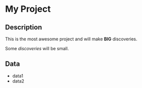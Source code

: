 # My Project

## Description
This is the most awesome project
and will make **BIG** discoveries.

Some _discoveries_ will be small.

## Data
* data1
* data2
